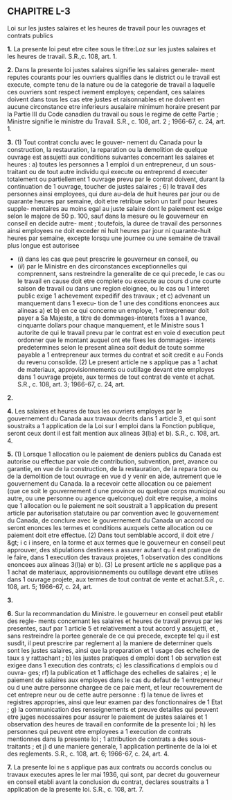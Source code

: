 
## CHAPITRE L-3
Loi sur les justes salaires et les heures de
travail pour les ouvrages et contrats
publics

**1.** La presente loi peut etre citee sous le
titre:Loz sur les justes salaires et les heures de
travail. S.R.,c. 108, art. 1.

**2.** Dans la presente loi
justes salaires signifie les salaires generale-
ment reputes courants pour les ouvriers
qualifies dans le district ou le travail est
execute, compte tenu de la nature ou de la
categorie de travail a laquelle ces ouvriers
sont respect ivement employes; cependant,
ces salaires doivent dans tous les cas etre
justes et raisonnables et ne doivent en
aucune circonstance etre inferieurs ausalaire
minimum horaire present par la Partie III
du Code canadien du travail ou sous le
regime de cette Partie ;
Ministre signifie le ministre du Travail.
S.R., c. 108, art. 2 ; 1966-67, c. 24, art. 1.

**3.** (1) Tout contrat conclu avec le gouver-
nement du Canada pour la construction, la
restauration, la reparation ou la demolition
de quelque ouvrage est assujetti aux conditions
suivantes concernant les salaires et heures :
a) toutes les personnes a 1 emploi d un
entrepreneur, d un sous-traitant ou de tout
autre individu qui execute ou entreprend
d executer totalement ou partiellement
1 ouvrage prevu par le contrat doivent,
durant la continuation de 1 ouvrage, toucher
de justes salaires ;
6) le travail des personnes ainsi employees,
qui dure au-dela de huit heures par jour ou
de quarante heures par semaine, doit etre
retribue selon un tarif pour heures supple-
mentaires au moins egal au juste salaire
dont le paiement est exige selon le
majore de 50 p. 100, sauf dans la mesure ou
le gouverneur en conseil en decide autre-
ment ; toutefois, la duree de travail des
personnes ainsi employees ne doit exceder
ni huit heures par jour ni quarante-huit
heures par semaine, excepte lorsqu une
journee ou une semaine de travail plus
longue est autorisee
  * (_i_) dans les cas que peut prescrire le
gouverneur en conseil, ou
  * (_ii_) par le Ministre en des circonstances
exceptionnelles qui comprennent, sans
restreindre la generalite de ce qui precede,
le cas ou le travail en cause doit etre
complete ou execute au cours d une courte
saison de travail ou dans une region
eloignee, ou le cas ou 1 interet public
exige 1 achevement expedifif des travaux ;
et
c) advenant un manquement dans 1 execu-
tion de 1 une des conditions enoncees aux
alineas a) et b) en ce qui concerne un
employe, 1 entrepreneur doit payer a Sa
Majeste, a titre de dommages-interets fixes
a 1 avance, cinquante dollars pour chaque
manquement, et le Ministre sous 1 autorite
de qui le travail prevu par le contrat est en
voie d execution peut ordonner que le
montant auquel ont ete fixes les dommages-
interets predetermines selon le present
alinea soit deduit de toute somme payable
a 1 entrepreneur aux termes du contrat et
soit credit e au Fonds du revenu consolide.
(2) Le present article ne s applique pas a
1 achat de materiaux, approvisionnements ou
outillage devant etre employes dans 1 ouvrage
projete, aux termes de tout contrat de vente
et achat. S.R., c. 108, art. 3; 1966-67, c. 24, art.

**2.**

**4.** Les salaires et heures de tous les ouvriers
employes par le gouvernement du Canada
aux travaux decrits dans 1 article 3, et qui
sont soustraits a 1 application de la Loi sur
I emploi dans la Fonction publique, seront ceux
dont il est fait mention aux alineas 3(l)a) et
b). S.R., c. 108, art. 4.

**5.** (1) Lorsque 1 allocation ou le paiement
de deniers publics du Canada est autorise ou
effectue par voie de contribution, subvention,
pret, avance ou garantie, en vue de la
construction, de la restauration, de la repara
tion ou de la demolition de tout ouvrage
en vue d y venir en aide, autrement que
le gouvernement du Canada. la
a recevoir cette allocation ou ce paiement
(que ce soit le gouvernement d une province
ou quelque corps municipal ou autre, ou une
personne ou agence quelconque) doit etre
requise, a moins que 1 allocation ou le
paiement ne soit soustrait a 1 application du
present article par autorisation statutaire ou
par convention avec le gouvernement du
Canada, de conclure avec le gouvernement
du Canada un accord ou seront enonces les
termes et conditions auxquels cette allocation
ou ce paiement doit etre effectue.
(2) Dans tout semblable accord, il doit etre
/ &amp;gt; i c i
insere, en la torme et aux termes que le
gouverneur en conseil peut approuver, des
stipulations destinees a assurer autant qu il
est pratique de le faire, dans 1 execution des
travaux projetes, 1 observation des conditions
enoncees aux alineas 3(l)a) er b).
(3) Le present article ne s applique pas a
1 achat de materiaux, approvisionnements ou
outillage devant etre utilises dans 1 ouvrage
projete, aux termes de tout contrat de vente
et achat.S.R., c. 108, art. 5; 1966-67, c. 24, art.

**3.**

**6.** Sur la recommandation du Ministre. le
gouverneur en conseil peut etablir des regle-
ments concernant les salaires et heures de
travail prevus par les presentes, sauf par
1 article 5 et relativement a tout accord y
assujetti, et , sans restreindre la portee generale
de ce qui precede, excepte tel qu il est susdit,
il peut prescrire par reglement
a) la maniere de determiner quels sont les
justes salaires, ainsi que la preparation et
1 usage des echelles de taux s y rattachant ;
b) les justes pratiques d emploi dont 1 ob
servation est exigee dans 1 execution des
contrats;
c) les classifications d emplois ou d ouvra-
ges;
rf) la publication et 1 affichage des echelles
de salaires ;
e) le paiement de salaires aux employes
dans le cas du defaut de 1 entrepreneur ou
d une autre personne chargee de ce paie
ment, et leur recouvrement de cet entrepre
neur ou de cette autre personne :
f) la tenue de livres et registres appropries,
ainsi que leur examen par des fonctionnaires
de 1 Etat ;
g) la communication des renseignements et
preuve detailles qui peuvent etre juges
necessaires pour assurer le paiement de
justes salaires et 1 observation des heures de
travail en conformite de la presente loi ;
h) les personnes qui peuvent etre employees
a 1 execution de contrats mentionnes dans
la presente loi ;
1 attribution de contrats a des sous-
traitants ; et
j) d une maniere generale, 1 application
pertinente de la loi et des reglements. S.R.,
c. 108, art. 6; 1966-67, c. 24, art. 4.

**7.** La presente loi ne s applique pas aux
contrats ou accords conclus ou travaux
executes apres le ler mai 1936, qui sont, par
decret du gouverneur en conseil etabli avant
la conclusion du contrat, declares soustraits a
1 application de la presente loi. S.R., c. 108,
art. 7.
